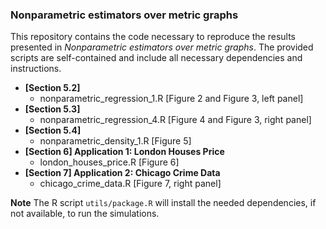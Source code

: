 ### Nonparametric estimators over metric graphs

This repository contains the code necessary to reproduce the results presented in *Nonparametric estimators over metric graphs*. The provided scripts are self-contained and include all necessary dependencies and instructions.

-  **[Section 5.2]**
   -   nonparametric_regression_1.R [Figure 2 and Figure 3, left panel]
-  **[Section 5.3]**
   -   nonparametric_regression_4.R [Figure 4 and Figure 3, right panel]
-  **[Section 5.4]**
   -   nonparametric_density_1.R [Figure 5]
-  **[Section 6] Application 1: London Houses Price**
   -   london_houses_price.R [Figure 6]
-  **[Section 7] Application 2: Chicago Crime Data**
   -   chicago_crime_data.R [Figure 7, right panel]
   
**Note**
The R script `utils/package.R` will install the needed dependencies, if not available, to run the simulations.
